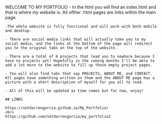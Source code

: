 WELCOME TO MY PORTFOLIO
    - In the html you will find an index.html and that is where my website is. All ofther .html pages are links within the main page.

    -The whole website is fully functional and will work with both mobile and desktop. 

    - There are social media links that will actually take you to my social media, and the links at the bottom of the page will redirect you to the original tabs on the top of the website.

    - There are a total of 6 projects that lead you to nowhere because I have no projects yet! Hopefully in the coming months I'll be able to add a lot more to the website to fill up those empty project pages. 

    - You will also find tabs that say PROJECTS, ABOUT ME, and CONTACT. All pages have something written on them and the ABOUT ME page has a picture with a short description of myself for you all to read.

    - All of this will be updated as time comes but for now, enjoy!

    ## LINKS

    https://notdarrengarcia.github.io/My_Portfolio/
    <br>
    https://github.com/notdarrengarcia/my_portfolio2
